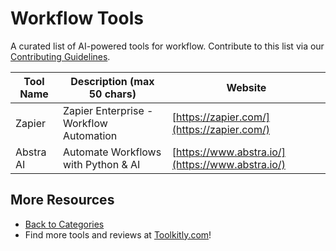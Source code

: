 # Workflow Tools

A curated list of AI-powered tools for workflow. Contribute to this list via our [Contributing Guidelines](../CONTRIBUTING.md).

| Tool Name | Description (max 50 chars) | Website |
|-----------|----------------------------|---------|
| Zapier | Zapier Enterprise  - Workflow Automation | [https://zapier.com/](https://zapier.com/) |
| Abstra AI | Automate Workflows with Python & AI | [https://www.abstra.io/](https://www.abstra.io/) |

## More Resources
- [Back to Categories](../README.md)
- Find more tools and reviews at [Toolkitly.com](https://toolkitly.com)!
